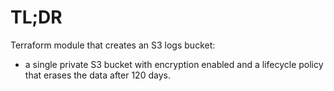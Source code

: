 # TL;DR

Terraform module that creates an S3 logs bucket:

* a single private S3 bucket with encryption enabled
and a lifecycle policy that erases the data after 120 days.
